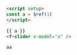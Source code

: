 ```md
<script setup>
const a = $ref(1)
</script>

{{ a }}
<f-slider v-model="a" />
```

```md
aa
```
